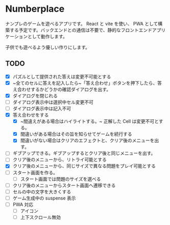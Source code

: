 # Numberplace

ナンプレのゲームを遊べるアプリです。 React と vite を使い、 PWA として構築する予定です。バックエンドとの通信は不要で、静的なフロントエンドアプリケーションとして動作します。

子供でも遊べるよう優しい作りにします。

## TODO

- [x] パズルとして提供された答えは変更不可能とする
- [x] ~全てのセルに答えを記入したら~「答え合わせ」ボタンを押下したら、答え合わせするかどうかの確認ダイアログを出す。
- [x] ダイアログを閉じれる
- [ ] ダイアログ表示中は選択中セル変更不可
- [ ] ダイアログ表示中は記入不可
- [x] 答え合わせをする
  - [x] ~間違えがある場合はハイライトする。~ 正解した Cell は変更不可とする。
  - [x] 間違いがある場合はその旨を知らせてゲームを続行する
  - [x] 間違いがない場合はクリアのエフェクトと、クリア後のメニューを出す。
- [ ] ギブアップできる。ギブアップするとクリア後と同じメニューを出す。
- [ ] クリア後のメニューから、リトライ可能とする
- [x] クリア後のメニューから、同じサイズで異なる問題をプレイ可能とする
- [ ] スタート画面を作る。
  - [ ] スタート画面では問題のサイズを選べる
- [ ] クリア後のメニューからスタート画面へ遷移できる
- [ ] セルの中の文字を大きくする
- [ ] ゲーム生成中の suspense 表示
- [ ] PWA 対応
  - [ ] アイコン
  - [ ] 上下スクロール無効
